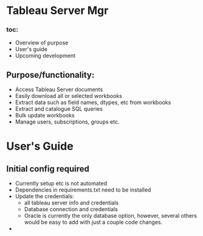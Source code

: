 # Tableau Server Mgr

### toc:
- Overview of purpose
- User's guide
- Upcoming development


## Purpose/functionality:
- Access Tableau Server documents
- Easily download all or selected workbooks
- Extract data such as field names, dtypes, etc from workbooks
- Extract and catalogue SQL queries
- Bulk update workbooks
- Manage users, subscriptions, groups etc.

# User's Guide

## Initial config required
- Currently setup etc is not automated
- Dependencies in requirements.txt need to be installed
- Update the credentials:
    - all tableau server info and credentials
    - Database connection and credentials
    - Oracle is currently the only database option, however, several others would be easy to add with just a couple code changes.
- 